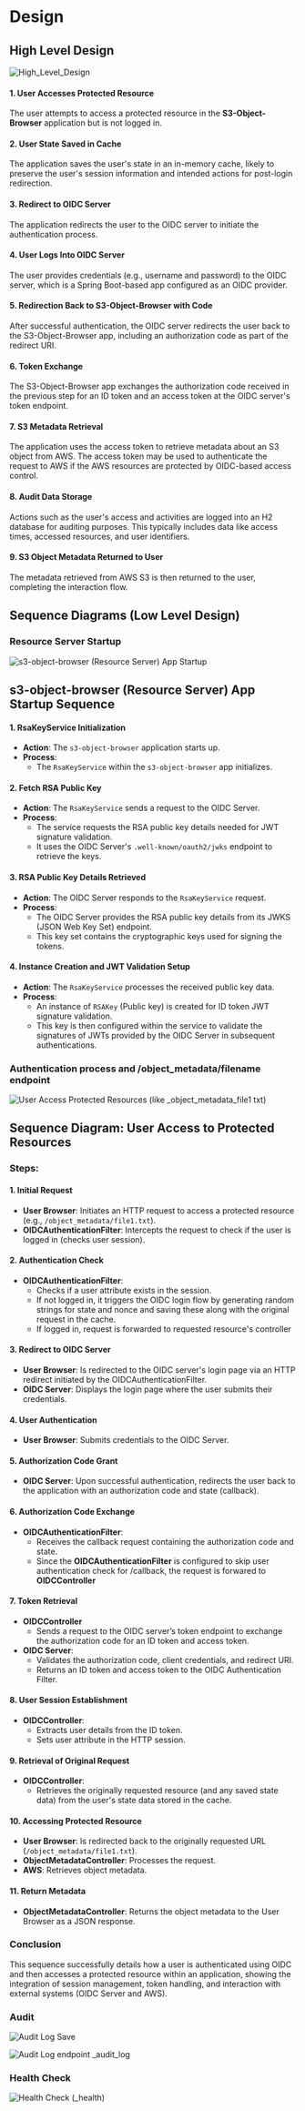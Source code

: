 # Design
## High Level Design 
![High_Level_Design](https://github.com/user-attachments/assets/f04cefbe-2ee8-4a65-8606-3488d0caa502)

#### 1. User Accesses Protected Resource

The user attempts to access a protected resource in the **S3-Object-Browser** application but is not logged in.

#### 2. User State Saved in Cache

The application saves the user's state in an in-memory cache, likely to preserve the user's session information and intended actions for post-login redirection.

#### 3. Redirect to OIDC Server

The application redirects the user to the OIDC server to initiate the authentication process.

#### 4. User Logs Into OIDC Server

The user provides credentials (e.g., username and password) to the OIDC server, which is a Spring Boot-based app configured as an OIDC provider.

#### 5. Redirection Back to S3-Object-Browser with Code

After successful authentication, the OIDC server redirects the user back to the S3-Object-Browser app, including an authorization code as part of the redirect URI.

#### 6. Token Exchange

The S3-Object-Browser app exchanges the authorization code received in the previous step for an ID token and an access token at the OIDC server's token endpoint.

#### 7. S3 Metadata Retrieval

The application uses the access token to retrieve metadata about an S3 object from AWS. The access token may be used to authenticate the request to AWS if the AWS resources are protected by OIDC-based access control.

#### 8. Audit Data Storage

Actions such as the user's access and activities are logged into an H2 database for auditing purposes. This typically includes data like access times, accessed resources, and user identifiers.

#### 9. S3 Object Metadata Returned to User

The metadata retrieved from AWS S3 is then returned to the user, completing the interaction flow.


## Sequence Diagrams (Low Level Design)

### Resource Server Startup 
![s3-object-browser (Resource Server) App Startup ](https://github.com/user-attachments/assets/a9f5f0e6-5902-4661-8a01-0477b6cd6676)

## s3-object-browser (Resource Server) App Startup Sequence

#### 1. RsaKeyService Initialization
- **Action**: The `s3-object-browser` application starts up.
- **Process**:
  - The `RsaKeyService` within the `s3-object-browser` app initializes.

#### 2. Fetch RSA Public Key
- **Action**: The `RsaKeyService` sends a request to the OIDC Server.
- **Process**:
  - The service requests the RSA public key details needed for JWT signature validation.
  - It uses the OIDC Server's `.well-known/oauth2/jwks` endpoint to retrieve the keys.

#### 3. RSA Public Key Details Retrieved
- **Action**: The OIDC Server responds to the `RsaKeyService` request.
- **Process**:
  - The OIDC Server provides the RSA public key details from its JWKS (JSON Web Key Set) endpoint.
  - This key set contains the cryptographic keys used for signing the tokens.

#### 4. Instance Creation and JWT Validation Setup
- **Action**: The `RsaKeyService` processes the received public key data.
- **Process**:
  - An instance of `RSAKey` (Public key) is created for ID token JWT signature validation.
  - This key is then configured within the service to validate the signatures of JWTs provided by the OIDC Server in subsequent authentications.


### Authentication process and /object_metadata/filename endpoint 
![User Access Protected Resources (like _object_metadata_file1 txt)](https://github.com/user-attachments/assets/2c63e1da-6a03-42dd-8ba1-7747a25e4ad1)
## Sequence Diagram: User Access to Protected Resources

### Steps:

#### 1. Initial Request
- **User Browser**: Initiates an HTTP request to access a protected resource (e.g., `/object_metadata/file1.txt`).
- **OIDCAuthenticationFilter**: Intercepts the request to check if the user is logged in (checks user session).

#### 2. Authentication Check
- **OIDCAuthenticationFilter**: 
  - Checks if a user attribute exists in the session.
  - If not logged in, it triggers the OIDC login flow by generating random strings for state and nonce and saving these along with the original request in the cache.
  - If logged in, request is forwarded to requested resource's controller 

#### 3. Redirect to OIDC Server
- **User Browser**: Is redirected to the OIDC server's login page via an HTTP redirect initiated by the OIDCAuthenticationFilter.
- **OIDC Server**: Displays the login page where the user submits their credentials.

#### 4. User Authentication
- **User Browser**: Submits credentials to the OIDC Server.

#### 5. Authorization Code Grant
- **OIDC Server**: Upon successful authentication, redirects the user back to the application with an authorization code and state (callback).

#### 6. Authorization Code Exchange
- **OIDCAuthenticationFilter**:
  - Receives the callback request containing the authorization code and state. 
  - Since the **OIDCAuthenticationFilter** is configured to skip user authentication check for /callback, the request is forwared to **OIDCController**

#### 7. Token Retrieval
- **OIDCController**
  - Sends a request to the OIDC server’s token endpoint to exchange the authorization code for an ID token and access token.
- **OIDC Server**:
  - Validates the authorization code, client credentials, and redirect URI.
  - Returns an ID token and access token to the OIDC Authentication Filter.

#### 8. User Session Establishment
- **OIDCController**:
  - Extracts user details from the ID token.
  - Sets user attribute in the HTTP session.

#### 9. Retrieval of Original Request
- **OIDCController**: 
  - Retrieves the originally requested resource (and any saved state data) from the user's state data stored in the cache.

#### 10. Accessing Protected Resource
- **User Browser**: Is redirected back to the originally requested URL (`/object_metadata/file1.txt`).
- **ObjectMetadataController**: Processes the request.
- **AWS**: Retrieves object metadata.

#### 11. Return Metadata
- **ObjectMetadataController**: Returns the object metadata to the User Browser as a JSON response.

### Conclusion
This sequence successfully details how a user is authenticated using OIDC and then accesses a protected resource within an application, showing the integration of session management, token handling, and interaction with external systems (OIDC Server and AWS).


### Audit 
![Audit Log Save ](https://github.com/user-attachments/assets/308cd3af-2998-48fe-ac69-8355262e169d)

![Audit Log endpoint _audit_log](https://github.com/user-attachments/assets/037e888d-de8a-4a57-92ff-3f10e9fea955)

### Health Check 
![Health Check (_health)](https://github.com/user-attachments/assets/0bc8fecc-99fa-47a8-b593-6bfe5569fdac)


